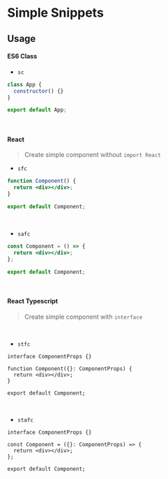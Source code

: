 # Simple Snippets

## Usage

#### ES6 Class

- `sc`

```js
class App {
  constructor() {}
}

export default App;
```

<br>

#### React

> Create simple component without `import React`

- `sfc`

```jsx
function Component() {
  return <div></div>;
}

export default Component;
```

<br>

- `safc`

```jsx
const Component = () => {
  return <div></div>;
};

export default Component;
```

<br>

#### React Typescript

> Create simple component with `interface`

<br>

- `stfc`

```tsx
interface ComponentProps {}

function Component({}: ComponentProps) {
  return <div></div>;
}

export default Component;
```

<br>

- `stafc`

```tsx
interface ComponentProps {}

const Component = ({}: ComponentProps) => {
  return <div></div>;
};

export default Component;
```
